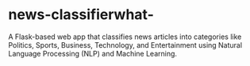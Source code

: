 # news-classifierwhat-
A Flask-based web app that classifies news articles into categories like Politics, Sports, Business, Technology, and Entertainment using Natural Language Processing (NLP) and Machine Learning.
